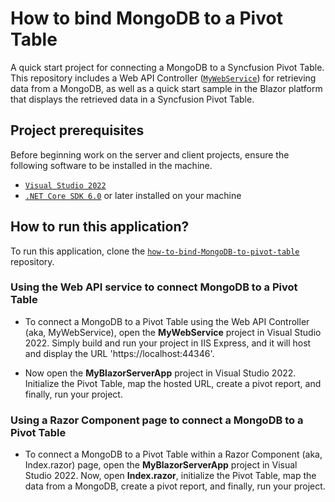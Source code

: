 # How to bind MongoDB to a Pivot Table 

A quick start project for connecting a MongoDB to a Syncfusion Pivot Table. This repository includes a Web API Controller ([`MyWebService`](../MyWebService/)) for retrieving data from a MongoDB, as well as a quick start sample in the Blazor platform that displays the retrieved data in a Syncfusion Pivot Table.

## Project prerequisites

Before beginning work on the server and client projects, ensure the following software to be installed in the machine.

* [`Visual Studio 2022`](https://visualstudio.microsoft.com/downloads/)
* [`.NET Core SDK 6.0`](https://dotnet.microsoft.com/en-us/download/dotnet/6.0) or later installed on your machine


## How to run this application?

To run this application, clone the [`how-to-bind-MongoDB-to-pivot-table`](https://github.com/SyncfusionExamples/how-to-bind-MongoDB-database-to-pivot-table.git) repository.

### Using the Web API service to connect MongoDB to a Pivot Table

* To connect a MongoDB to a Pivot Table using the Web API Controller (aka, MyWebService), open the **MyWebService** project in Visual Studio 2022. Simply build and run your project in IIS Express, and it will host and display the URL 'https://localhost:44346'.

* Now open the **MyBlazorServerApp** project in Visual Studio 2022. Initialize the Pivot Table, map the hosted URL, create a pivot report, and finally, run your project.

### Using a Razor Component page to connect a MongoDB to a Pivot Table

* To connect a MongoDB to a Pivot Table within a Razor Component (aka, Index.razor) page, open the **MyBlazorServerApp** project in Visual Studio 2022. Now, open **Index.razor**, initialize the Pivot Table, map the data from a MongoDB, create a pivot report, and finally, run your project.